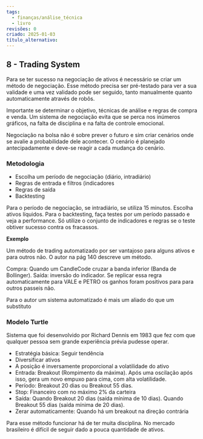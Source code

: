 ```yaml
---
tags:
  - finanças/análise_técnica
  - livro
revisões: 0
criado: 2025-01-03
título_alternativo:
---
```

## 8 - Trading System
Para se ter sucesso na negociação de ativos é necessário se criar um método de negociação. Esse método precisa ser pré-testado para ver a sua validade e uma vez validado pode ser seguido, tanto manualmente quanto automaticamente através de robôs.

Importante se determinar o objetivo, técnicas de análise e regras de compra e venda. Um sistema de negociação evita que se perca nos inúmeros gráficos, na falta de disciplina e na falta de controle emocional.

Negociação na bolsa não é sobre prever o futuro e sim criar cenários onde se avalie a probabilidade dele acontecer. O cenário é planejado antecipadamente e deve-se reagir a cada mudança do cenário.
### Metodologia
- Escolha um período de negociação (diário, intradiário)
- Regras de entrada e filtros (indicadores
- Regras de saída
- Backtesting

Para o período de negociação, se intradiário, se utiliza 15 minutos. Escolha ativos líquidos. Para o backtesting, faça testes por um período passado e veja a performance. Só utilize o conjunto de indicadores e regras se o teste obtiver sucesso contra os fracassos.

**Exemplo**

Um método de trading automatizado por ser vantajoso para alguns ativos e para outros não. O autor na pág 140 descreve um método.

Compra: Quando um CandleCode cruzar a banda inferior (Banda de Bollinger). Saída: inversão do indicador. Se replicar essa regra automaticamente para VALE e PETRO os ganhos foram positivos para para outros passeis não.

Para o autor um sistema automatizado é mais um aliado do que um substituto

### Modelo Turtle
Sistema que foi desenvolvido por Richard Dennis em 1983 que fez com que qualquer pessoa sem grande experiência prévia pudesse operar.

- Estratégia básica: Seguir tendência
- Diversificar ativos
- A posição é inversamente proporcional a volatilidade do ativo
- Entrada: Breakout (Rompimento da máxima). Após uma oscilação após isso, gera um novo empuxo para cima, com alta volatilidade.
- Período: Breakout 20 dias ou Breakout 55 dias.
- Stop: Financeiro com no máximo 2% da carteira
- Saída: Quando Breakout 20 dias (saída mínima de 10 dias). Quando Breakout 55 dias (saída mínima de 20 dias).
- Zerar automaticamente: Quando há um breakout na direção contrária

Para esse método funcionar há de ter muita disciplina. No mercado brasileiro é difícil de seguir dado a pouca quantidade de ativos.
